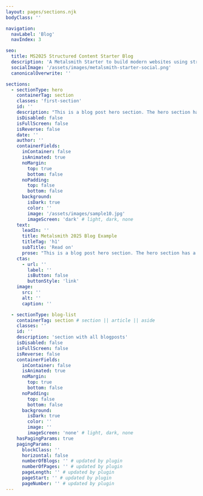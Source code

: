 ```yaml
---
layout: pages/sections.njk
bodyClass: ''

navigation:
  navLabel: 'Blog'
  navIndex: 3

seo:
  title: MS2025 Structured Content Starter Blog
  description: 'A Metalsmith Starter to build modern websites using structured data and reusable components.'
  socialImage: '/assets/images/metalsmith-starter-social.png'
  canonicalOverwrite: ''

sections:
  - sectionType: hero
    containerTag: section
    classes: 'first-section'
    id: ''
    description: "This is a blog post hero section. The hero section has a class of 'blog-hero'."
    isDisabled: false
    isFullScreen: false
    isReverse: false
    date: ''
    author: ''
    containerFields:
      inContainer: false
      isAnimated: true
      noMargin:
        top: true
        bottom: false
      noPadding:
        top: false
        bottom: false
      background:
        isDark: true
        color: ''
        image: '/assets/images/sample10.jpg'
        imageScreen: 'dark' # light, dark, none
    text:
      leadIn: ''
      title: Metalsmith 2025 Blog Example
      titleTag: 'h1'
      subTitle: 'Read on'
      prose: "This is a blog post hero section. The hero section has a class of 'blog-hero'."
    ctas:
      - url: ''
        label: ''
        isButton: false
        buttonStyle: 'link'
    image:
      src: ''
      alt: ''
      caption: ''

  - sectionType: blog-list
    containerTag: section # section || article || aside
    classes: ''
    id: ''
    description: 'section with all blogposts'
    isDisabled: false
    isFullScreen: false
    isReverse: false
    containerFields:
      inContainer: false
      isAnimated: true
      noMargin:
        top: true
        bottom: false
      noPadding:
        top: false
        bottom: false
      background:
        isDark: true
        color: ''
        image: ''
        imageScreen: 'none' # light, dark, none
    hasPagingParams: true
    pagingParams:
      blockClass: ''
      horizontal: false
      numberOfBlogs: '' # updated by plugin
      numberOfPages: '' # updated by plugin
      pageLength: '' # updated by plugin
      pageStart: '' # updated by plugin
      pageNumber: '' # updated by plugin
---
```

